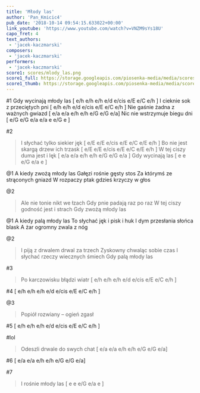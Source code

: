 ```yaml
---
title: 'Młody las'
author: 'Pan_Kmicic4'
pub_date: '2018-10-14 09:54:15.633022+00:00'
link_youtube: 'https://www.youtube.com/watch?v=VNZM9sYs18U'
capo_fret: 4
text_authors:
 - 'jacek-kaczmarski'
composers:
 - 'jacek-kaczmarski'
performers:
 - 'jacek-kaczmarski'
score1: scores/mlody_las.png
score1_full: https://storage.googleapis.com/piosenka-media/media/scores/mlody_las.png
score1_thumb: https://storage.googleapis.com/piosenka-media/media/scores/mlody_las.png.180x0_q85_upscale.png
---
```


#1
Gdy wycinają młody las [ e/h e/h e/h e/d e/cis e/E e/C e/h ]
I cieknie sok z przeciętych pni [ e/h e/h e/d e/cis e/E e/C e/h ]
Nie gaśnie żadna z ważnych gwiazd [ e/a e/a e/h e/h e/G e/G e/a]
Nic nie wstrzymuje biegu dni [  e/G e/G e/a e/a e e/G e ]

#2
>I słychać tylko siekier jęk [ e/E e/E e/cis e/E e/C e/E e/h ]
>Bo nie jest skargą drzew ich trzask [ e/E e/E e/cis e/E e/C e/E e/h ]
>W tej ciszy duma jest i lęk [ e/a e/a e/h e/h e/G e/G e/a ]
>Gdy wycinają las [ e e e/G e/a e ]

@1
A kiedy zwożą młody las
Gałęzi rośnie gęsty stos
Za którymś ze strąconych gniazd
W rozpaczy ptak gdzieś krzyczy w głos

@2
>Ale nie tonie nikt we łzach
>Gdy pnie padają raz po raz
>W tej ciszy godność jest i strach
>Gdy zwożą młody las

@1
A kiedy palą młody las
To słychać jęk i pisk i huk
I dym przesłania słońca blask
A żar ogromny zwala z nóg

@2
>I piją z drwalem drwal za trzech
>Zyskowny chwaląc sobie czas
>I słychać rzeczy wiecznych śmiech
>Gdy palą młody las

#3
>Po karczowisku błądzi wiatr [ e/h e/h e/h e/d e/cis e/E e/C e/h ]

#4
[ e/h e/h e/h e/d e/cis e/E e/C e/h ]

@3
>Popiół rozwiany – ogień zgasł

#5
[ e/h e/h e/h e/d e/cis e/E e/C e/h ]

#lol 
>Odeszli drwale do swych chat [ e/a e/a e/h e/h e/G e/G e/a]

#6
[ e/a e/a e/h e/h e/G e/G e/a]

#7
>I rośnie młody las [ e e e/G e/a e ]